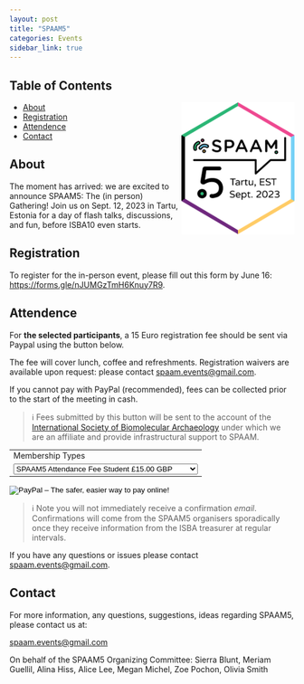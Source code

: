 ```yaml
---
layout: post
title: "SPAAM5"
categories: Events
sidebar_link: true
---
```

## Table of Contents
<img align="right" src="/assets/media/spaam5_sticker_v4.png" alt="SPAAM5 sticker" width="200px" class="right">

- [About](#about)
- [Registration](#registration)
- [Attendence](#attendence)
- [Contact](#contact)

## About

The moment has arrived: we are excited to announce SPAAM5: The (in person) Gathering!
Join us on Sept. 12, 2023 in Tartu, Estonia for a day of flash talks, discussions, and fun, before ISBA10 even starts.

## Registration

To register for the in-person event, please fill out this form by June 16: <a href="[url](https://forms.gle/nJUMGzTmH6Knuy7R9)">https://forms.gle/nJUMGzTmH6Knuy7R9</a>.  

## Attendence

For **the selected participants**, a 15 Euro registration fee should be sent via Paypal using the button below. 

The fee will cover lunch, coffee and refreshments. Registration waivers are available upon request: please contact [spaam.events@gmail.com](spaam.events@gmail.com). 

If you cannot pay with PayPal (recommended), fees can be collected prior to the start of the meeting in cash.

> ℹ️ Fees submitted by this button will be sent to the account of the [International Society of Biomolecular Archaeology](https://isbarch.org) under which we are an affiliate and provide infrastructural support to SPAAM.

<form action="https://www.paypal.com/cgi-bin/webscr" method="post" target="_top">
    <input type="hidden" name="cmd" value="_s-xclick">
    <input type="hidden" name="hosted_button_id" value="8RU27BBGYQ8ZG">
    <table>
       <tr><td><input type="hidden" name="on0" value="Membership Types">Membership Types</td></tr><tr><td><select name="os0">
            <option value="SPAAM5 Attendance Fee Student">SPAAM5 Attendance Fee Student £15.00 GBP</option>
            <option value="SPAAM5 Attendance Fee Non-student">SPAAM5 Attendance Fee Non-student £30.00 GBP</option>
        </select> </td></tr>
    </table>
    <input type="hidden" name="currency_code" value="GBP">
    <input type="image" src="https://www.paypalobjects.com/en_US/i/btn/btn_buynowCC_LG.gif" border="0" name="submit" alt="PayPal – The safer, easier way to pay online!">
    <img alt="" border="0" src="https://www.paypalobjects.com/en_GB/i/scr/pixel.gif" width="1" height="1">
</form>

> ℹ️ Note you will not immediately receive a confirmation _email_. Confirmations will come from the SPAAM5 organisers sporadically once they receive information from the ISBA treasurer at regular intervals.

If you have any questions or issues please contact [spaam.events@gmail.com](spaam.events@gmail.com).


## Contact

For more information, any questions, suggestions, ideas regarding SPAAM5, please contact us at:

[spaam.events@gmail.com](mailto:spaam.events@gmail.com)

On behalf of the SPAAM5 Organizing Committee: 
Sierra Blunt, Meriam Guellil, Alina Hiss, Alice Lee, Megan Michel, Zoe Pochon, Olivia Smith
